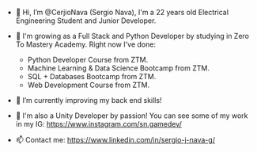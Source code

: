 - 👋 Hi, I’m @CerjioNava (Sergio Nava), I'm a 22 years old Electrical Engineering Student and Junior Developer.
- 👀 I'm growing as a Full Stack and Python Developer by studying in Zero To Mastery Academy. Right now I've done:
  
  * Python Developer Course from ZTM.
  * Machine Learning & Data Science Bootcamp from ZTM.
  * SQL + Databases Bootcamp from ZTM.
  * Web Development Course from ZTM.
  
- 🌱 I’m currently improving my back end skills!
- 💞️ I'm also a Unity Developer by passion! You can see some of my work in my IG: https://www.instagram.com/sn.gamedev/
- 📫 Contact me: https://www.linkedin.com/in/sergio-j-nava-g/

